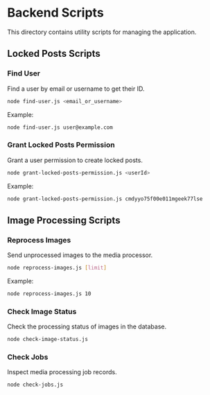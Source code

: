 # Backend Scripts

This directory contains utility scripts for managing the application.

## Locked Posts Scripts

### Find User
Find a user by email or username to get their ID.

```bash
node find-user.js <email_or_username>
```

Example:
```bash
node find-user.js user@example.com
```

### Grant Locked Posts Permission
Grant a user permission to create locked posts.

```bash
node grant-locked-posts-permission.js <userId>
```

Example:
```bash
node grant-locked-posts-permission.js cmdyyo75f00e011mgeek77lse
```

## Image Processing Scripts

### Reprocess Images
Send unprocessed images to the media processor.

```bash
node reprocess-images.js [limit]
```

Example:
```bash
node reprocess-images.js 10
```

### Check Image Status
Check the processing status of images in the database.

```bash
node check-image-status.js
```

### Check Jobs
Inspect media processing job records.

```bash
node check-jobs.js
``` 